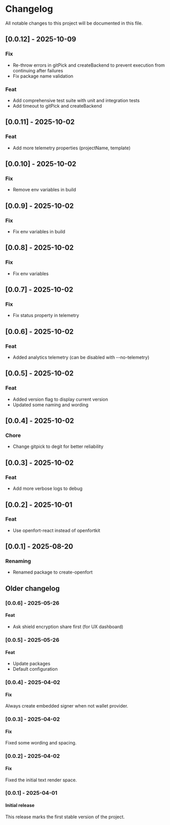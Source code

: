 # Changelog

All notable changes to this project will be documented in this file.

## [0.0.12] - 2025-10-09

### Fix

- Re-throw errors in gitPick and createBackend to prevent execution from continuing after failures
- Fix package name validation

### Feat

- Add comprehensive test suite with unit and integration tests
- Add timeout to gitPick and createBackend

## [0.0.11] - 2025-10-02

### Feat

- Add more telemetry properties (projectName, template)

## [0.0.10] - 2025-10-02

### Fix

- Remove env variables in build

## [0.0.9] - 2025-10-02

### Fix

- Fix env variables in build

## [0.0.8] - 2025-10-02

### Fix

- Fix env variables

## [0.0.7] - 2025-10-02

### Fix

- Fix status property in telemetry

## [0.0.6] - 2025-10-02

### Feat

- Added analytics telemetry (can be disabled with --no-telemetry)

## [0.0.5] - 2025-10-02

### Feat

- Added version flag to display current version
- Updated some naming and wording

## [0.0.4] - 2025-10-02

### Chore

- Change gitpick to degit for better reliability

## [0.0.3] - 2025-10-02

### Feat

- Add more verbose logs to debug

## [0.0.2] - 2025-10-01

### Feat

- Use openfort-react instead of openfortkit

## [0.0.1] - 2025-08-20

### Renaming

- Renamed package to create-openfort

## Older changelog

### [0.0.6] - 2025-05-26

#### Feat

- Ask shield encryption share first (for UX dashboard)

### [0.0.5] - 2025-05-26

#### Feat

- Update packages
- Default configuration

### [0.0.4] - 2025-04-02

#### Fix

Always create embedded signer when not wallet provider.

### [0.0.3] - 2025-04-02

#### Fix

Fixed some wording and spacing.

### [0.0.2] - 2025-04-02

#### Fix

Fixed the initial text render space.

### [0.0.1] - 2025-04-01

#### Initial release

This release marks the first stable version of the project.

